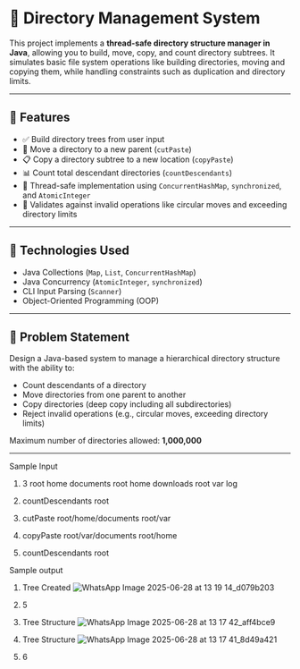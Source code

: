 # 📁 Directory Management System

This project implements a **thread-safe directory structure manager in Java**, allowing you to build, move, copy, and count directory subtrees. It simulates basic file system operations like building directories, moving and copying them, while handling constraints such as duplication and directory limits.

---

## 🚀 Features

- ✅ Build directory trees from user input
- 🔁 Move a directory to a new parent (`cutPaste`)
- 📋 Copy a directory subtree to a new location (`copyPaste`)
- 📊 Count total descendant directories (`countDescendants`)
- 🔐 Thread-safe implementation using `ConcurrentHashMap`, `synchronized`, and `AtomicInteger`
- 🚫 Validates against invalid operations like circular moves and exceeding directory limits

---

## 🧱 Technologies Used

- Java Collections (`Map`, `List`, `ConcurrentHashMap`)
- Java Concurrency (`AtomicInteger`, `synchronized`)
- CLI Input Parsing (`Scanner`)
- Object-Oriented Programming (OOP)

---

## 📌 Problem Statement

Design a Java-based system to manage a hierarchical directory structure with the ability to:
- Count descendants of a directory
- Move directories from one parent to another
- Copy directories (deep copy including all subdirectories)
- Reject invalid operations (e.g., circular moves, exceeding directory limits)

Maximum number of directories allowed: **1,000,000**

---
Sample Input
1) 3
   root home documents
   root home downloads
   root var log
   
3) countDescendants root
4) cutPaste root/home/documents        root/var
5) copyPaste root/var/documents        root/home
6) countDescendants root

Sample output

1) Tree Created ![WhatsApp Image 2025-06-28 at 13 19 14_d079b203](https://github.com/user-attachments/assets/3b8adf70-ad3a-40fb-9af0-67ea7e289a2a)

2) 5
3) Tree Structure ![WhatsApp Image 2025-06-28 at 13 17 42_aff4bce9](https://github.com/user-attachments/assets/d96af4ea-15fd-4b5a-ab1c-8f921923e76f)

4) Tree Structure ![WhatsApp Image 2025-06-28 at 13 17 41_8d49a421](https://github.com/user-attachments/assets/cd0404f3-9677-4d16-bbef-6035abd47459)

5) 6


